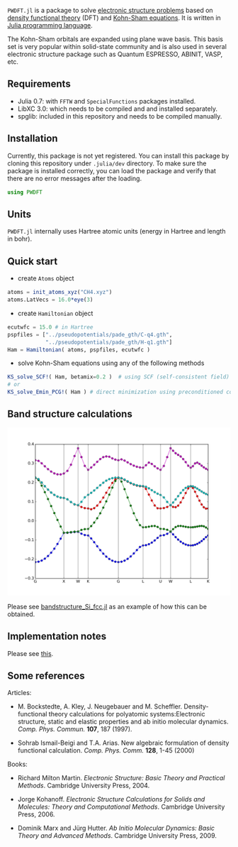 `PWDFT.jl` is a package to solve
[electronic structure problems](https://en.wikipedia.org/wiki/Electronic_structure)
based on [density functional theory](https://en.wikipedia.org/wiki/Density_functional_theory)
(DFT) and [Kohn-Sham equations](https://en.wikipedia.org/wiki/Kohn%E2%80%93Sham_equations).
It is written in [Julia programming language](https://julialang.org).

The Kohn-Sham orbitals are expanded using plane wave basis. This basis set is
very popular within solid-state community and is also used in several electronic
structure package such as Quantum ESPRESSO, ABINIT, VASP, etc.

## Requirements

- Julia 0.7: with `FFTW` and `SpecialFunctions` packages installed.
- LibXC 3.0: which needs to be compiled and and installed separately.
- spglib: included in this repository and needs to be compiled manually.

## Installation

Currently, this package is not yet registered. You can install this package by
cloning this repository under `.julia/dev` directory.
To make sure the package is installed correctly, you can load the package
and verify that there are no error messages after the loading.

```julia
using PWDFT
```

## Units

`PWDFT.jl` internally uses Hartree atomic units
(energy in Hartree and length in bohr).

## Quick start

- create `Atoms` object

```julia
atoms = init_atoms_xyz("CH4.xyz")
atoms.LatVecs = 16.0*eye(3)
```

- create `Hamiltonian` object

```julia
ecutwfc = 15.0 # in Hartree
pspfiles = ["../pseudopotentials/pade_gth/C-q4.gth",
            "../pseudopotentials/pade_gth/H-q1.gth"]
Ham = Hamiltonian( atoms, pspfiles, ecutwfc )
```

- solve Kohn-Sham equations using any of the following methods

```julia
KS_solve_SCF!( Ham, betamix=0.2 )  # using SCF (self-consistent field) method
# or
KS_solve_Emin_PCG!( Ham ) # direct minimization using preconditioned conjugate gradient
```

## Band structure calculations

![Band structure of silicon (fcc)](images/bands_Si_fcc.svg)

Please see [bandstructure_Si_fcc.jl](sandbox/bandstructure_Si_fcc.jl) as
an example of how this can be obtained.


## Implementation notes

Please see [this](docs/ImplementationNotes.md).

## Some references

Articles:

- M. Bockstedte, A. Kley, J. Neugebauer and M. Scheffler. Density-functional theory
  calculations for polyatomic systems:Electronic structure, static and elastic properties
  and ab initio molecular dynamics. *Comp. Phys. Commun.* **107**, 187 (1997).

- Sohrab Ismail-Beigi and T.A. Arias. New algebraic formulation of density functional calculation.
  *Comp. Phys. Comm.* **128**, 1-45 (2000)


Books:

- Richard Milton Martin. *Electronic Structure: Basic Theory and Practical Methods*.
  Cambridge University Press, 2004.

- Jorge Kohanoff. *Electronic Structure Calculations for Solids and Molecules:
  Theory and Computational Methods*.
  Cambridge University Press, 2006.

- Dominik Marx and Jürg Hutter. *Ab Initio Molecular Dynamics: Basic Theory and
  Advanced Methods*. Cambridge University Press, 2009.
